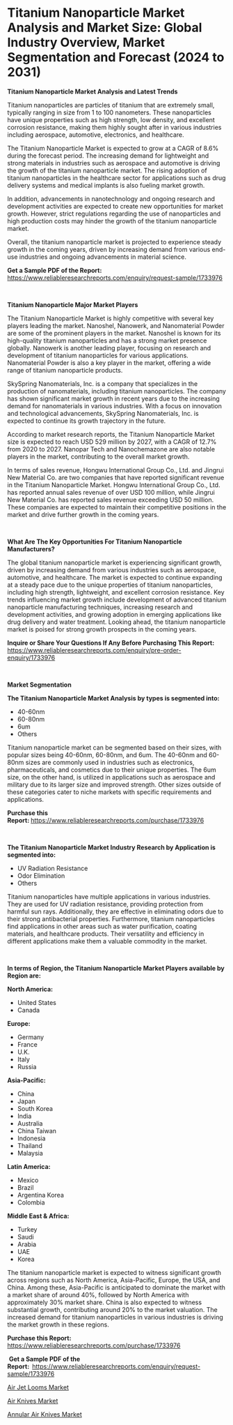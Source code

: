 <p><h1>Titanium Nanoparticle Market Analysis and Market Size: Global Industry Overview, Market Segmentation and Forecast (2024 to 2031)</h1></p><p><strong>Titanium Nanoparticle Market Analysis and Latest Trends</strong></p>
<p><p>Titanium nanoparticles are particles of titanium that are extremely small, typically ranging in size from 1 to 100 nanometers. These nanoparticles have unique properties such as high strength, low density, and excellent corrosion resistance, making them highly sought after in various industries including aerospace, automotive, electronics, and healthcare.</p><p>The Titanium Nanoparticle Market is expected to grow at a CAGR of 8.6% during the forecast period. The increasing demand for lightweight and strong materials in industries such as aerospace and automotive is driving the growth of the titanium nanoparticle market. The rising adoption of titanium nanoparticles in the healthcare sector for applications such as drug delivery systems and medical implants is also fueling market growth.</p><p>In addition, advancements in nanotechnology and ongoing research and development activities are expected to create new opportunities for market growth. However, strict regulations regarding the use of nanoparticles and high production costs may hinder the growth of the titanium nanoparticle market.</p><p>Overall, the titanium nanoparticle market is projected to experience steady growth in the coming years, driven by increasing demand from various end-use industries and ongoing advancements in material science.</p></p>
<p><strong>Get a Sample PDF of the Report:&nbsp;</strong> <a href="https://www.reliableresearchreports.com/enquiry/request-sample/1733976">https://www.reliableresearchreports.com/enquiry/request-sample/1733976</a></p>
<p>&nbsp;</p>
<p><strong>Titanium Nanoparticle Major Market Players</strong></p>
<p><p>The Titanium Nanoparticle Market is highly competitive with several key players leading the market. Nanoshel, Nanowerk, and Nanomaterial Powder are some of the prominent players in the market. Nanoshel is known for its high-quality titanium nanoparticles and has a strong market presence globally. Nanowerk is another leading player, focusing on research and development of titanium nanoparticles for various applications. Nanomaterial Powder is also a key player in the market, offering a wide range of titanium nanoparticle products.</p><p>SkySpring Nanomaterials, Inc. is a company that specializes in the production of nanomaterials, including titanium nanoparticles. The company has shown significant market growth in recent years due to the increasing demand for nanomaterials in various industries. With a focus on innovation and technological advancements, SkySpring Nanomaterials, Inc. is expected to continue its growth trajectory in the future.</p><p>According to market research reports, the Titanium Nanoparticle Market size is expected to reach USD 529 million by 2027, with a CAGR of 12.7% from 2020 to 2027. Nanopar Tech and Nanochemazone are also notable players in the market, contributing to the overall market growth.</p><p>In terms of sales revenue, Hongwu International Group Co., Ltd. and Jingrui New Material Co. are two companies that have reported significant revenue in the Titanium Nanoparticle Market. Hongwu International Group Co., Ltd. has reported annual sales revenue of over USD 100 million, while Jingrui New Material Co. has reported sales revenue exceeding USD 50 million. These companies are expected to maintain their competitive positions in the market and drive further growth in the coming years.</p></p>
<p>&nbsp;</p>
<p><strong>What Are The Key Opportunities For Titanium Nanoparticle Manufacturers?</strong></p>
<p><p>The global titanium nanoparticle market is experiencing significant growth, driven by increasing demand from various industries such as aerospace, automotive, and healthcare. The market is expected to continue expanding at a steady pace due to the unique properties of titanium nanoparticles, including high strength, lightweight, and excellent corrosion resistance. Key trends influencing market growth include development of advanced titanium nanoparticle manufacturing techniques, increasing research and development activities, and growing adoption in emerging applications like drug delivery and water treatment. Looking ahead, the titanium nanoparticle market is poised for strong growth prospects in the coming years.</p></p>
<p><strong>Inquire or Share Your Questions If Any Before Purchasing This Report:</strong> <a href="https://www.reliableresearchreports.com/enquiry/pre-order-enquiry/1733976">https://www.reliableresearchreports.com/enquiry/pre-order-enquiry/1733976</a></p>
<p>&nbsp;</p>
<p><strong>Market Segmentation</strong></p>
<p><strong>The Titanium Nanoparticle Market Analysis by types is segmented into:</strong></p>
<p><ul><li>40-60nm</li><li>60-80nm</li><li>6um</li><li>Others</li></ul></p>
<p><p>Titanium nanoparticle market can be segmented based on their sizes, with popular sizes being 40-60nm, 60-80nm, and 6um. The 40-60nm and 60-80nm sizes are commonly used in industries such as electronics, pharmaceuticals, and cosmetics due to their unique properties. The 6um size, on the other hand, is utilized in applications such as aerospace and military due to its larger size and improved strength. Other sizes outside of these categories cater to niche markets with specific requirements and applications.</p></p>
<p><strong>Purchase this Report:&nbsp;</strong><a href="https://www.reliableresearchreports.com/purchase/1733976">https://www.reliableresearchreports.com/purchase/1733976</a></p>
<p>&nbsp;</p>
<p><strong>The Titanium Nanoparticle Market Industry Research by Application is segmented into:</strong></p>
<p><ul><li>UV Radiation Resistance</li><li>Odor Elimination</li><li>Others</li></ul></p>
<p><p>Titanium nanoparticles have multiple applications in various industries. They are used for UV radiation resistance, providing protection from harmful sun rays. Additionally, they are effective in eliminating odors due to their strong antibacterial properties. Furthermore, titanium nanoparticles find applications in other areas such as water purification, coating materials, and healthcare products. Their versatility and efficiency in different applications make them a valuable commodity in the market.</p></p>
<p>&nbsp;</p>
<p><strong>In terms of Region, the Titanium Nanoparticle Market Players available by Region are:</strong></p>
<p>
    <p> <strong> North America: </strong>
        <ul>
            <li>United States</li>
            <li>Canada</li>
        </ul>
        </p> 
    <p> <strong> Europe: </strong>
        <ul>
            <li>Germany</li>
            <li>France</li>
            <li>U.K.</li>
            <li>Italy</li>
            <li>Russia</li>
        </ul>
        </p> 
    <p> <strong> Asia-Pacific: </strong>
        <ul>
            <li>China</li>
            <li>Japan</li>
            <li>South Korea</li>
            <li>India</li>
            <li>Australia</li>
            <li>China Taiwan</li>
            <li>Indonesia</li>
            <li>Thailand</li>
            <li>Malaysia</li>
        </ul>
        </p> 
    <p> <strong> Latin America: </strong>
        <ul>
            <li>Mexico</li>
            <li>Brazil</li>
            <li>Argentina Korea</li>
            <li>Colombia</li>
        </ul>
        </p> 
    <p> <strong> Middle East & Africa: </strong>
        <ul>
            <li>Turkey</li>
            <li>Saudi</li>
            <li>Arabia</li>
            <li>UAE</li>
            <li>Korea</li>
        </ul>
    </p>
    </p>
<p><p>The titanium nanoparticle market is expected to witness significant growth across regions such as North America, Asia-Pacific, Europe, the USA, and China. Among these, Asia-Pacific is anticipated to dominate the market with a market share of around 40%, followed by North America with approximately 30% market share. China is also expected to witness substantial growth, contributing around 20% to the market valuation. The increased demand for titanium nanoparticles in various industries is driving the market growth in these regions.</p></p>
<p><strong>Purchase this Report: </strong><a href="https://www.reliableresearchreports.com/purchase/1733976">https://www.reliableresearchreports.com/purchase/1733976</a></p>
<p>&nbsp;<strong>Get a Sample PDF of the Report:&nbsp;&nbsp;</strong><a href="https://www.reliableresearchreports.com/enquiry/request-sample/1733976">https://www.reliableresearchreports.com/enquiry/request-sample/1733976</a></p>
<p><strong></strong></p>
<p><p><a href="https://view.publitas.com/reportprime-1/air-jet-looms-market-size-and-growth-market-segmentation-regional-and-country-breakdowns-and-market-trends-for-period-from-2023-2030/">Air Jet Looms Market</a></p><p><a href="https://view.publitas.com/reportprime-1/air-knives-market-centers-on-aspects-such-as-market-growth-market-share-market-opportunity-and-projected-forecasts-spanning-from-2023-to-2030/">Air Knives Market</a></p><p><a href="https://view.publitas.com/reportprime-1/annular-air-knives-market-research-report-provides-thorough-industry-overview-which-offers-an-in-depth-analysis-of-product-trends-and-new-market-divisions/">Annular Air Knives Market</a></p></p>